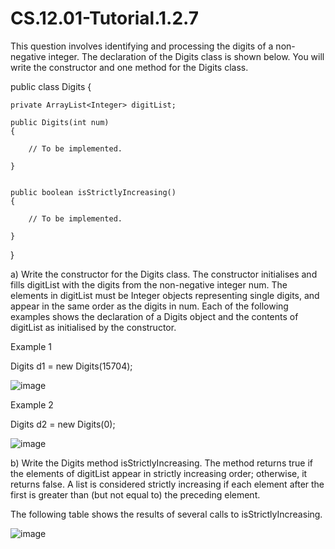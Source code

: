 # CS.12.01-Tutorial.1.2.7

This question involves identifying and processing the digits of a non-negative integer. The declaration of the Digits class is shown below. You will write the constructor and one method for the Digits class. 

public class Digits
{

	private ArrayList<Integer> digitList;

	public Digits(int num) 
	{
		
		// To be implemented.

	}


	public boolean isStrictlyIncreasing()
	{

		// To be implemented.

	}

}

a) Write the constructor for the Digits class. The constructor initialises and fills digitList with the digits from the non-negative integer num. The elements in digitList must be Integer objects representing single digits, and appear in the same order as the digits in num. Each of the following examples shows the declaration of a Digits object and the contents of digitList as initialised by the constructor. 

Example 1

Digits d1 = new Digits(15704);

![image](https://github.com/techarenz/CS.12.01-Tutorial.1.2.7/assets/57818506/bf7fab7f-deab-4b00-aa15-6de92ff4b59c)

Example 2

Digits d2 = new Digits(0);

![image](https://github.com/techarenz/CS.12.01-Tutorial.1.2.7/assets/57818506/9394d50e-96c8-4ded-b42e-94987ddcf82a)

b) Write the Digits method isStrictlyIncreasing. The method returns true if the elements of digitList appear in strictly increasing order; otherwise, it returns false. A list is considered strictly increasing if each element after the first is greater than (but not equal to) the preceding element. 

The following table shows the results of several calls to isStrictlyIncreasing.

![image](https://github.com/techarenz/CS.12.01-Tutorial.1.2.7/assets/57818506/71ee91be-15cc-40ba-97d1-c519424999cf)

